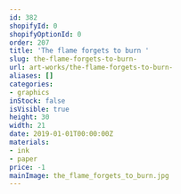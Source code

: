 ```yaml
---
id: 382
shopifyId: 0
shopifyOptionId: 0
order: 207
title: 'The flame forgets to burn '
slug: the-flame-forgets-to-burn-
url: art-works/the-flame-forgets-to-burn-
aliases: []
categories:
- graphics
inStock: false
isVisible: true
height: 30
width: 21
date: 2019-01-01T00:00:00Z
materials:
- ink
- paper
price: -1
mainImage: the_flame_forgets_to_burn.jpg
---
```

